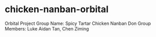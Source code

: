 # chicken-nanban-orbital
Orbital Project
Group Name: Spicy Tartar Chicken Nanban Don
Group Members: Luke Aidan Tan, Chen Ziming
